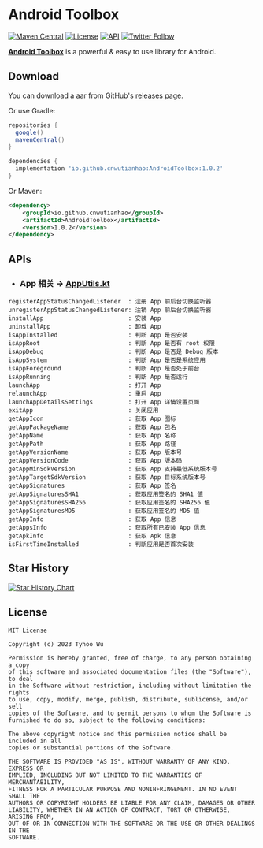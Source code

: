 # Android Toolbox

[![Maven Central](https://maven-badges.herokuapp.com/maven-central/io.github.cnwutianhao/AndroidToolbox/badge.svg)](https://maven-badges.herokuapp.com/maven-central/io.github.cnwutianhao/AndroidToolbox) [![License](https://img.shields.io/:license-mit-blue.svg)](LICENSE) [![API](https://img.shields.io/badge/API-21%2B-red.svg?style=flat)](https://android-arsenal.com/api?level=21) [![Twitter Follow](https://img.shields.io/twitter/follow/tyhoowu.svg?style=social)](https://twitter.com/tyhoowu)


**[Android Toolbox](https://central.sonatype.com/artifact/io.github.cnwutianhao/AndroidToolbox)** is a powerful & easy to use library for Android.

## Download

You can download a aar from GitHub's [releases page](https://github.com/cnwutianhao/android-toolbox/releases).

Or use Gradle:

```gradle
repositories {
  google()
  mavenCentral()
}

dependencies {
  implementation 'io.github.cnwutianhao:AndroidToolbox:1.0.2'
}
```

Or Maven:

```xml
<dependency>
    <groupId>io.github.cnwutianhao</groupId>
    <artifactId>AndroidToolbox</artifactId>
    <version>1.0.2</version>
</dependency>
```

## APIs

* ### App 相关 -> [AppUtils.kt](https://github.com/cnwutianhao/android-toolbox/blob/main/Toolbox/library/src/main/java/com/tyhoo/android/toolbox/AppUtils.kt)
```
registerAppStatusChangedListener  : 注册 App 前后台切换监听器
unregisterAppStatusChangedListener: 注销 App 前后台切换监听器
installApp                        : 安装 App
uninstallApp                      : 卸载 App
isAppInstalled                    : 判断 App 是否安装
isAppRoot                         : 判断 App 是否有 root 权限
isAppDebug                        : 判断 App 是否是 Debug 版本
isAppSystem                       : 判断 App 是否是系统应用
isAppForeground                   : 判断 App 是否处于前台
isAppRunning                      : 判断 App 是否运行
launchApp                         : 打开 App
relaunchApp                       : 重启 App
launchAppDetailsSettings          : 打开 App 详情设置页面
exitApp                           : 关闭应用
getAppIcon                        : 获取 App 图标
getAppPackageName                 : 获取 App 包名
getAppName                        : 获取 App 名称
getAppPath                        : 获取 App 路径
getAppVersionName                 : 获取 App 版本号
getAppVersionCode                 : 获取 App 版本码
getAppMinSdkVersion               : 获取 App 支持最低系统版本号
getAppTargetSdkVersion            : 获取 App 目标系统版本号
getAppSignatures                  : 获取 App 签名
getAppSignaturesSHA1              : 获取应用签名的 SHA1 值
getAppSignaturesSHA256            : 获取应用签名的 SHA256 值
getAppSignaturesMD5               : 获取应用签名的 MD5 值
getAppInfo                        : 获取 App 信息
getAppsInfo                       : 获取所有已安装 App 信息
getApkInfo                        : 获取 Apk 信息
isFirstTimeInstalled              : 判断应用是否首次安装
```

## Star History

[![Star History Chart](https://api.star-history.com/svg?repos=cnwutianhao/android-toolbox&type=Date)](https://star-history.com/#cnwutianhao/android-toolbox&Date)

## License

```
MIT License

Copyright (c) 2023 Tyhoo Wu

Permission is hereby granted, free of charge, to any person obtaining a copy
of this software and associated documentation files (the "Software"), to deal
in the Software without restriction, including without limitation the rights
to use, copy, modify, merge, publish, distribute, sublicense, and/or sell
copies of the Software, and to permit persons to whom the Software is
furnished to do so, subject to the following conditions:

The above copyright notice and this permission notice shall be included in all
copies or substantial portions of the Software.

THE SOFTWARE IS PROVIDED "AS IS", WITHOUT WARRANTY OF ANY KIND, EXPRESS OR
IMPLIED, INCLUDING BUT NOT LIMITED TO THE WARRANTIES OF MERCHANTABILITY,
FITNESS FOR A PARTICULAR PURPOSE AND NONINFRINGEMENT. IN NO EVENT SHALL THE
AUTHORS OR COPYRIGHT HOLDERS BE LIABLE FOR ANY CLAIM, DAMAGES OR OTHER
LIABILITY, WHETHER IN AN ACTION OF CONTRACT, TORT OR OTHERWISE, ARISING FROM,
OUT OF OR IN CONNECTION WITH THE SOFTWARE OR THE USE OR OTHER DEALINGS IN THE
SOFTWARE.
```
